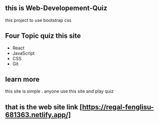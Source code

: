 ## this is Web-Developement-Quiz

this project to use bootstrap css

## Four Topic quiz this site

- React
- JavaScript
- CSS
- Git

## learn more

this site is simple . anyone use this site and
play quiz

## that is the web site link [https://regal-fenglisu-681363.netlify.app/]
